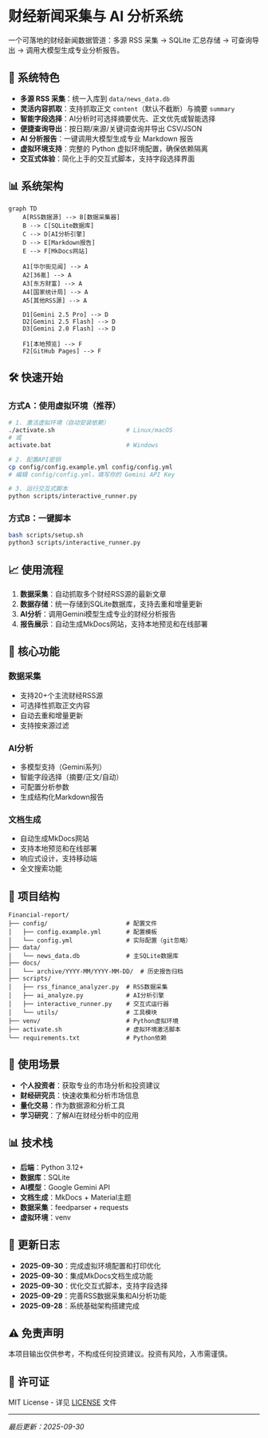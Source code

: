 # 财经新闻采集与 AI 分析系统

一个可落地的财经新闻数据管道：多源 RSS 采集 → SQLite 汇总存储 → 可查询导出 → 调用大模型生成专业分析报告。

## 🚀 系统特色

- **多源 RSS 采集**：统一入库到 `data/news_data.db`
- **灵活内容抓取**：支持抓取正文 `content`（默认不截断）与摘要 `summary`
- **智能字段选择**：AI分析时可选择摘要优先、正文优先或智能选择
- **便捷查询导出**：按日期/来源/关键词查询并导出 CSV/JSON
- **AI 分析报告**：一键调用大模型生成专业 Markdown 报告
- **虚拟环境支持**：完整的 Python 虚拟环境配置，确保依赖隔离
- **交互式体验**：简化上手的交互式脚本，支持字段选择界面

## 📊 系统架构

```mermaid
graph TD
    A[RSS数据源] --> B[数据采集器]
    B --> C[SQLite数据库]
    C --> D[AI分析引擎]
    D --> E[Markdown报告]
    E --> F[MkDocs网站]
    
    A1[华尔街见闻] --> A
    A2[36氪] --> A
    A3[东方财富] --> A
    A4[国家统计局] --> A
    A5[其他RSS源] --> A
    
    D1[Gemini 2.5 Pro] --> D
    D2[Gemini 2.5 Flash] --> D
    D3[Gemini 2.0 Flash] --> D
    
    F1[本地预览] --> F
    F2[GitHub Pages] --> F
```

## 🛠️ 快速开始

### 方式A：使用虚拟环境（推荐）
```bash
# 1. 激活虚拟环境（自动安装依赖）
./activate.sh                    # Linux/macOS
# 或
activate.bat                     # Windows

# 2. 配置API密钥
cp config/config.example.yml config/config.yml
# 编辑 config/config.yml，填写你的 Gemini API Key

# 3. 运行交互式脚本
python scripts/interactive_runner.py
```

### 方式B：一键脚本
```bash
bash scripts/setup.sh
python3 scripts/interactive_runner.py
```

## 📈 使用流程

1. **数据采集**：自动抓取多个财经RSS源的最新文章
2. **数据存储**：统一存储到SQLite数据库，支持去重和增量更新
3. **AI分析**：调用Gemini模型生成专业的财经分析报告
4. **报告展示**：自动生成MkDocs网站，支持本地预览和在线部署

## 🔧 核心功能

### 数据采集
- 支持20+个主流财经RSS源
- 可选择性抓取正文内容
- 自动去重和增量更新
- 支持按来源过滤

### AI分析
- 多模型支持（Gemini系列）
- 智能字段选择（摘要/正文/自动）
- 可配置分析参数
- 生成结构化Markdown报告

### 文档生成
- 自动生成MkDocs网站
- 支持本地预览和在线部署
- 响应式设计，支持移动端
- 全文搜索功能

## 📁 项目结构

```
Financial-report/
├── config/                      # 配置文件
│   ├── config.example.yml       # 配置模板
│   └── config.yml               # 实际配置（git忽略）
├── data/
│   └── news_data.db             # 主SQLite数据库
├── docs/
│   └── archive/YYYY-MM/YYYY-MM-DD/  # 历史报告归档
├── scripts/
│   ├── rss_finance_analyzer.py  # RSS数据采集
│   ├── ai_analyze.py            # AI分析引擎
│   ├── interactive_runner.py    # 交互式运行器
│   └── utils/                   # 工具模块
├── venv/                        # Python虚拟环境
├── activate.sh                  # 虚拟环境激活脚本
└── requirements.txt             # Python依赖
```

## 🎯 使用场景

- **个人投资者**：获取专业的市场分析和投资建议
- **财经研究员**：快速收集和分析市场信息
- **量化交易**：作为数据源和分析工具
- **学习研究**：了解AI在财经分析中的应用

## 📊 技术栈

- **后端**：Python 3.12+
- **数据库**：SQLite
- **AI模型**：Google Gemini API
- **文档生成**：MkDocs + Material主题
- **数据采集**：feedparser + requests
- **虚拟环境**：venv

## 🔄 更新日志

- **2025-09-30**：完成虚拟环境配置和打印优化
- **2025-09-30**：集成MkDocs文档生成功能
- **2025-09-30**：优化交互式脚本，支持字段选择
- **2025-09-29**：完善RSS数据采集和AI分析功能
- **2025-09-28**：系统基础架构搭建完成

## ⚠️ 免责声明

本项目输出仅供参考，不构成任何投资建议。投资有风险，入市需谨慎。

## 📄 许可证

MIT License - 详见 [LICENSE](LICENSE) 文件

---

*最后更新：2025-09-30*
